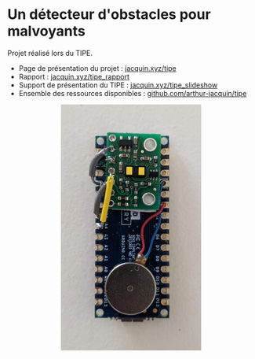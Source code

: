 # Un détecteur d'obstacles pour malvoyants

Projet réalisé lors du TIPE.

- Page de présentation du projet : [jacquin.xyz/tipe](https://jacquin.xyz/tipe)
- Rapport : [jacquin.xyz/tipe_rapport](https://jacquin.xyz/tipe_rapport)
- Support de présentation du TIPE : [jacquin.xyz/tipe_slideshow](https://jacquin.xyz/tipe_slideshow)
- Ensemble des ressources disponibles : [github.com/arthur-jacquin/tipe](https://github.com/arthur-jacquin/tipe)

<p align="center">
  <img src="/images/produit_fini.jpg" height="500px">
</p>
